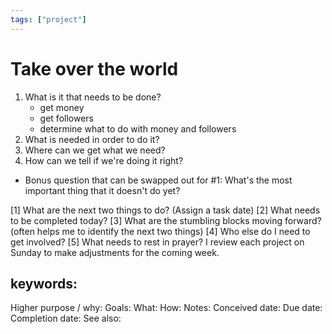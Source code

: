 ```yaml
---
tags: ["project"]
---
```

# Take over the world

1. What is it that needs to be done?
	- get money
	- get followers
	- determine what to do with money and followers
2. What is needed in order to do it?
3. Where can we get what we need?
4. How can we tell if we're doing it right?

- Bonus question that can be swapped out for #1:
What's the most important thing that it doesn't do yet?

[1] What are the next two things to do? (Assign a task date) 
[2] What needs to be completed today? 
[3] What are the stumbling blocks moving forward? (often helps me to identify the next two things) 
[4] Who else do I need to get involved? 
[5] What needs to rest in prayer? I review each project on Sunday to make adjustments for the coming week.


## keywords:
Higher purpose / why:
Goals: 
What:
How:
Notes:
Conceived date:
Due date: 
Completion date:
See also: